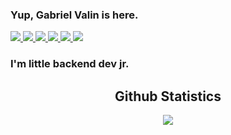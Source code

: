 ### Yup, Gabriel Valin is here. 

<div>
    <a target='_blank' href="https://twitch.tv/danielhe4rt">
        <img src="https://img.shields.io/badge/Twitch-9146FF?style=for-the-badge&logo=twitch&logoColor=white">
    </a>
    <a target='_blank' href="https://twitter.com/danielhe4rt">
        <img src="https://img.shields.io/badge/Twitter-1DA1F2?style=for-the-badge&logo=twitter&logoColor=white">
    </a>
    <a target='_blank' href="https://instagram.com/danielhe4rt">
        <img src="https://img.shields.io/badge/Instagram-E4405F?style=for-the-badge&logo=instagram&logoColor=white">
    </a>
    <a target='_blank' href="https://linkedin.com/in/danielheart">
        <img src="https://img.shields.io/badge/LinkedIn-0077B5?style=for-the-badge&logo=linkedin&logoColor=white">
    </a>
    <a target='_blank' href="https://dev.to/danielhe4rt">
        <img src="https://img.shields.io/badge/dev.to-0A0A0A?style=for-the-badge&logo=dev.to&logoColor=white">
    </a>
    <a target='_blank' href="https://youtube.com/danielhe4rt">
        <img src="https://img.shields.io/badge/YouTube-FF0000?style=for-the-badge&logo=youtube&logoColor=white">
    </a>
</div>

### I'm little backend dev jr.

<h2 align="center"> Github Statistics </h2>
<p align="center">
    <img src="https://github-readme-stats.vercel.app/api?username=Gabriel-Valin&show_icons=true&title_color=222222&icon_color=03A87C&text_color=333333&bg_color=ffffff">
</p>
<br/>




